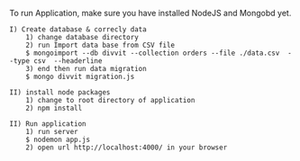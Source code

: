 To run Application, make sure you have installed NodeJS and Mongobd yet.

	I) Create database & correcly data
		1) change database directory 
		2) run Import data base from CSV file
		$ mongoimport --db divvit --collection orders --file ./data.csv  --type csv  --headerline
		3) end then run data migration 
		$ mongo divvit migration.js 

	II) install node packages 
		1) change to root directory of application
		2) npm install 

	II) Run application
		1) run server 
		$ nodemon app.js
		2) open url http://localhost:4000/ in your browser 
